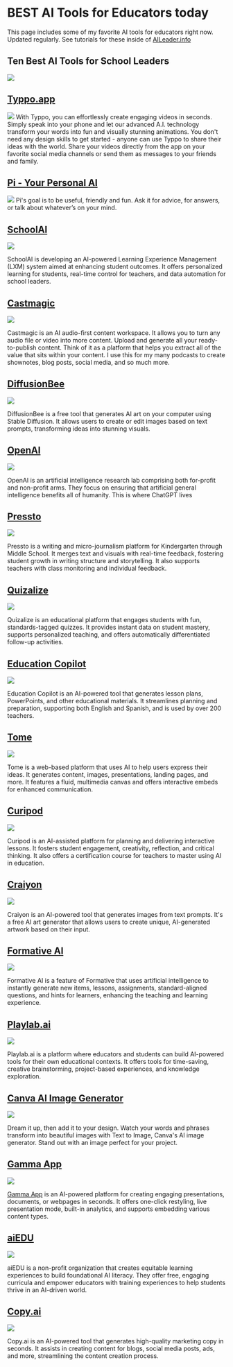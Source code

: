 # BEST AI Tools for Educators today
This page includes some of my favorite AI tools for educators right now. Updated regularly. See tutorials for these inside of [AILeader.info](https://aileader.info)

## Ten Best AI Tools for School Leaders
![](https://share.cleanshot.com/MlYVyqc3+)


## [Typpo.app](https://typpo.app)
[![](https://share.cleanshot.com/4fvDmkq0+)](https://typpo.app)
With Typpo, you can effortlessly create engaging videos in seconds. Simply speak into your phone and let our advanced A.I. technology transform your words into fun and visually stunning animations. You don't need any design skills to get started - anyone can use Typpo to share their ideas with the world. Share your videos directly from the app on your favorite social media channels or send them as messages to your friends and family. 

## [Pi - Your Personal AI](https://pi.ai)
[![](https://share.cleanshot.com/l5CJ6Hy3+)](https://typpo.app)
Pi's goal is to be useful, friendly and fun. Ask it for advice, for answers, or talk about whatever’s on your mind.

## [SchoolAI](https://schoolai.com)

[![](https://lh6.googleusercontent.com/p385OjWcoB6XSF5J27tm_XkqTfzAKTvM2CxtoSVGkaO2vPNplgjoXmdNqsE9_nmhniNunSxR1nBKjHr7oOVLWgEcgLrI59VDOWr0s_OsqR9l6USBMJDp7kxHGd1-RDCQVhgHJwYfVN4Bsjn2xdS4lApARQ=s2048)](https://schoolai.com/tp)

SchoolAI is developing an AI-powered Learning Experience Management (LXM) system aimed at enhancing student outcomes. It offers personalized learning for students, real-time control for teachers, and data automation for school leaders.


## [Castmagic](https://get.castmagic.io/abqcp2fmiz0s)

[![](https://file.notion.so/f/s/850b1ee7-e877-4164-95b4-655ea3af433a/castmagic_logo_text.png?id=debf3970-b6bc-4f71-b7b8-87bf611bfc92&table=block&spaceId=c6c94bb1-5c7c-4e81-b7c2-24788dfa3c89&expirationTimestamp=1698782400000&signature=OcTeOSXqiBGu3kCjdUGhncxGLnkPmO5K7i1s-pO6g64&downloadName=castmagic+logo+text.png)](https://get.castmagic.io/abqcp2fmiz0s)

Castmagic is an AI audio-first content workspace. It allows you to turn any audio file or video into more content. Upload and generate all your ready-to-publish content. Think of it as a platform that helps you extract all of the value that sits within your content. I use this for my many podcasts to create shownotes, blog posts, social media, and so much more.


## [DiffusionBee](https://diffusionbee.com)

[![](https://lh6.googleusercontent.com/_rQeuICAs-cenAtmSBd8Bc9huttUGwakLF3CfHolOWPbYK0rLCq1PjHWorWRnsf_vaqDYC3xTp-6Wt4ps6AhVH78_UiVkg2gpoY04rpxHbZxPHc4QXDkjq-NGk909yToiqpfN19MQ-2ILxBIEjToO656sA=s2048)](https://diffusionbee.com)

DiffusionBee is a free tool that generates AI art on your computer using Stable Diffusion. It allows users to create or edit images based on text prompts, transforming ideas into stunning visuals.

## [OpenAI](https://www.openai.com/)

[![](https://lh5.googleusercontent.com/ZlewyjNW6S3jqkREMMDGrMlgV2tpIhFBJdpCKjCmAShRFFWGllr9t05zI_PYLcKGUwY3DhUHxqQAcCvxjjqj9OpwYn84qXteNqSatYzs_7eG5y_gpy8fREgjd2s7jgN0EGXu-w-irsXdT69b2Kl1EAZYeQ=s2048)](https://www.openai.com/)

OpenAI is an artificial intelligence research lab comprising both for-profit and non-profit arms. They focus on ensuring that artificial general intelligence benefits all of humanity. This is where ChatGPT lives


## [Pressto](https://www.joinpressto.com)


[![](https://lh5.googleusercontent.com/GiuIrGmAIH7gzdF1lThBmVVScKMdesCNYfUddYFFAd4CAwFCTz1c85xAiV5-BZJ9R7ol-MrU1bsWBVuOKxHdsOb-3K6pyrhyHBYR6LT3U6EwDjk8l-0vqnQAHkKflJBJW6OVHdm4Kq28dYPvHcbnR8eVug=s2048)](https://www.joinpressto.com)

Pressto is a writing and micro-journalism platform for Kindergarten through Middle School. It merges text and visuals with real-time feedback, fostering student growth in writing structure and storytelling. It also supports teachers with class monitoring and individual feedback.

## [Quizalize](https://www.quizalize.com)


[![](https://lh3.googleusercontent.com/2_c0Cp0cy7cCTeYjyuS8xafjlh0Pc9sbWkgMSvwSKzjEUDAVkr7LzMLH7hSTutCW5_1JkmhWD8U9d1qV-bEpbXwShpCnJonB-cXXufx1okB89nlk0ChQX_TSPVHMWBM3z-b5-SD6tBxnJd1aDDof-Xgf6w=s2048)](https://www.quizalize.com)

Quizalize is an educational platform that engages students with fun, standards-tagged quizzes. It provides instant data on student mastery, supports personalized teaching, and offers automatically differentiated follow-up activities.

## [Education Copilot](https://educationcopilot.com)

[![](https://lh4.googleusercontent.com/rcOSX3SciNecpi4DpdtLG9QxFXaYUy55FUtNnWqyTYg78c9YZtZLBbENRW3DuU2liKeWAphy6IG4dUEElvY_o1UG6y20ALM9IbjYH5PjJtqxoIy0oF__pyWGX27GRLx8ofa5BvcG9wleWiROYHtvAjoEFA=s2048)](https://educationcopilot.com)

Education Copilot is an AI-powered tool that generates lesson plans, PowerPoints, and other educational materials. It streamlines planning and preparation, supporting both English and Spanish, and is used by over 200 teachers.

## [Tome](https://tome.app/)

[![](https://lh5.googleusercontent.com/dicXHp-QP-mQmtK-CQGLXHYY_sLEwyOzlongvTTPXfwvaE3vcJ4KXiGULy6fmbLrwVyZ1_12oiydtrXseuTeu-PNlr6FeWFnZQ94kdyBHFlpomIw-9LcPzWl7P-oKSSNW2XQ2NpczHh1k80_GktF8x_zHA=s2048)](https://tome.app/)

Tome is a web-based platform that uses AI to help users express their ideas. It generates content, images, presentations, landing pages, and more. It features a fluid, multimedia canvas and offers interactive embeds for enhanced communication.

## [Curipod](https://curipod.com)

[![](https://lh5.googleusercontent.com/0klCBUwrjvjxP3ZtpcmD41wxtSNaQUVHm31PHDJJU-RjxqYSjUyYLyeJuXG-0cG0Po2c8tYeky-2JygDe2yyL-ePi0f6JmUgGLuDl2Vp7r_Bhi9wCsEqFVQ82KcnHF1lIV0jnFoCZsiUTKynJi3bWqqqdw=s2048)](https://curipod.com)

Curipod is an AI-assisted platform for planning and delivering interactive lessons. It fosters student engagement, creativity, reflection, and critical thinking. It also offers a certification course for teachers to master using AI in education.

## [Craiyon](https://www.craiyon.com)

[![](https://lh4.googleusercontent.com/569Qd2RE8wbyzJgTEPqnZ9FC0AAH3u_tMlH_EOU0zlmWDqR8xtwSG0BgVrEOO-vwY2RUORyrbAoPlEXAOnNB5BCX49LlAzKEV5wHTlzGhKccHzCiYTsgEjoK520mg_zPAFJX42ZaUEOfw77GxybhV4Mvxg=s2048)](https://www.craiyon.com)

Craiyon is an AI-powered tool that generates images from text prompts. It's a free AI art generator that allows users to create unique, AI-generated artwork based on their input.

## [Formative AI](https://www.formative.com/ai-powered)

[![](https://lh3.googleusercontent.com/vjVfNbiQM9q4GZEHl9wv0R7CSy2JQ30-zM5T4igEzXhRBzBfSjVMSg96ifAbsZctoZ1sZCmkEwx9FpxBMVum3OaLhskunfYh1YSVXiY0nuspW41lyNq-AySlrJe2hHj1YCR_WdinpeE-ubUSsD4GfAnuWQ=s2048)](https://www.formative.com/ai-powered)

Formative AI is a feature of Formative that uses artificial intelligence to instantly generate new items, lessons, assignments, standard-aligned questions, and hints for learners, enhancing the teaching and learning experience.




## [Playlab.ai](https://playlab.ai)

[![](https://lh3.googleusercontent.com/T3MFTO3HE5_2grU9DiEwjZRUXzkUeotAUdt_LkSGDkRgro4fmJiiBPatUoeniuh-iSHS-rU0MmnceUgcociubuG3NkERfTT3VZHDWyIu3c_LH6DQV6JVKZSYzdAK0ja-H2niXi8V9MRsgg3qS7TUlbOQTA=s2048)](https://playlab.ai)

Playlab.ai is a platform where educators and students can build AI-powered tools for their own educational contexts. It offers tools for time-saving, creative brainstorming, project-based experiences, and knowledge exploration.


## [Canva AI Image Generator](https://www.canva.com/ai-image-generator/)
[![](https://lh4.googleusercontent.com/duChJB6kyVXZhQ-H7P4_dzyOruVo_fAlXstrmah7wjJDHS3Pp6smSdDubd7oF0poTw07Rh3SbxalSKtu8VJRLRq1fnL4vJ7V4SxuSn9wmwkV3aTIh7UG6uojKeCOqabulfpxtypUeOckGJe0lHf68cSCGA=s2048)](https://www.canva.com/ai-image-generator/)

Dream it up, then add it to your design. Watch your words and phrases transform into beautiful images with
Text to Image, Canva's Al image generator. Stand out with an image perfect for your project.


## [Gamma App](https://gamma.app/signup?r=kxaudzi5nsldj5l)


[![](https://lh6.googleusercontent.com/O2FpUiCfDNAWr9tmcDZYhIKxx7Y7JVuR_9efA_2uwERWkMEziIcb0Frxy9Q36NMmHKqFknUh9s0RUYZmU98RmkL5l7OeV3VDDvQy-B5oEJn9pw_ImUZdDmoNN094swjSeb8zbuLX7IGF_OvTZiqo7Qo1Mg=s2048)](https://gamma.app/signup?r=kxaudzi5nsldj5l)

[Gamma App](https://gamma.app/signup?r=kxaudzi5nsldj5l) is an AI-powered platform for creating engaging presentations, documents, or webpages in seconds. It offers one-click restyling, live presentation mode, built-in analytics, and supports embedding various content types.

## [aiEDU](https://www.aiedu.org)
[![](https://lh6.googleusercontent.com/2oqqdCkRhOLxpHJEFMxgcn1sR6wlnwFkGkjBpMHSk32pYVozKewxSZR1Yz8y9t7b-1lBSCb1qwcA-FhuHDyUoWiTNiJJghoZ3UId3xletP4UaxDo9iPVrONKCxa9j3MjUFgpRGSqRy0ByDco1_VOQmgjXg=s2048)](https://www.aiedu.org)


aiEDU is a non-profit organization that creates equitable learning experiences to build foundational AI literacy. They offer free, engaging curricula and empower educators with training experiences to help students thrive in an AI-driven world.

## [Copy.ai](https://www.copy.ai)

[![](https://lh5.googleusercontent.com/DINe3sqcK1nuYSbLVxPfPkkDS1_ey3ZD8hVAH0E3cr6jMtmbCk_6AlmJb3xmfc48sXug2n6bkyArgUrFAYCZds72GhHlXv10M24YUAebRs8Okov4nQCvmnfM18Sc6DFpUam7LB2UZPdJt2CkQ7GY6Y_sTA=s2048)](https://www.copy.ai)

Copy.ai is an AI-powered tool that generates high-quality marketing copy in seconds. It assists in creating content for blogs, social media posts, ads, and more, streamlining the content creation process.